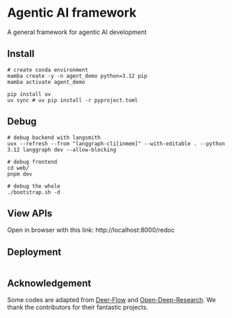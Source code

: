 # Agentic AI framework
A general framework for agentic AI development

## Install

```shell
# create conda environment
mamba create -y -n agent_demo python=3.12 pip
mamba activate agent_demo

pip install uv
uv sync # uv pip install -r pyproject.toml
```


## Debug
```shell
# debug backend with langsmith
uvx --refresh --from "langgraph-cli[inmem]" --with-editable . --python 3.12 langgraph dev --allow-blocking

# debug frontend
cd web/
pnpm dev

# debug the whole
./bootstrap.sh -d
```
## View APIs
Open in browser with this link: http://localhost:8000/redoc

## Deployment
```shell
```

## Acknowledgement

Some codes are adapted from [Deer-Flow](https://github.com/bytedance/deer-flow) and [Open-Deep-Research](https://github.com/langchain-ai/open_deep_research).
We thank the contributors for their fantastic projects.